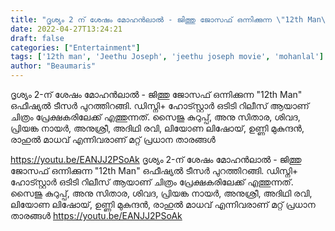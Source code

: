 ```yaml
---
title: "ദൃശ്യം 2 ന്‌ ശേഷം മോഹൻലാൽ - ജിത്തു ജോസഫ് ഒന്നിക്കുന്ന \"12th Man\" ഒഫീഷ്യൽ ടീസർ പുറത്തിറങ്ങി"
date: 2022-04-27T13:24:21
draft: false
categories: ["Entertainment"]
tags: ['12th man', 'Jeethu Joseph', 'jeethu joseph movie', 'mohanlal']
author: "Beaumaris"
---
```


ദൃശ്യം 2-ന്‌ ശേഷം മോഹൻലാൽ - ജിത്തു ജോസഫ് ഒന്നിക്കുന്ന "12th Man" ഒഫീഷ്യൽ ടീസർ പുറത്തിറങ്ങി. ഡിസ്നി+ ഹോട്സ്റ്റാർ ഒടിടി റിലീസ് ആയാണ് ചിത്രം പ്രേക്ഷകരിലേക്ക് എത്തുന്നത്. സൈജു കുറുപ്പ്, അനു സിതാര, ശിവദ, പ്രിയങ്ക നായർ, അനുശ്രീ, അദിഥി രവി, ലിയോണ ലിഷോയ്, ഉണ്ണി മുകുന്ദൻ, രാഹുൽ മാധവ് എന്നിവരാണ് മറ്റ് പ്രധാന താരങ്ങൾ

https://youtu.be/EANJJ2PSoAk
ദൃശ്യം 2-ന്‌ ശേഷം മോഹൻലാൽ - ജിത്തു ജോസഫ് ഒന്നിക്കുന്ന "12th Man" ഒഫീഷ്യൽ ടീസർ പുറത്തിറങ്ങി. ഡിസ്നി+ ഹോട്സ്റ്റാർ ഒടിടി റിലീസ് ആയാണ് ചിത്രം പ്രേക്ഷകരിലേക്ക് എത്തുന്നത്. സൈജു കുറുപ്പ്, അനു സിതാര, ശിവദ, പ്രിയങ്ക നായർ, അനുശ്രീ, അദിഥി രവി, ലിയോണ ലിഷോയ്, ഉണ്ണി മുകുന്ദൻ, രാഹുൽ മാധവ് എന്നിവരാണ് മറ്റ് പ്രധാന താരങ്ങൾ https://youtu.be/EANJJ2PSoAk
